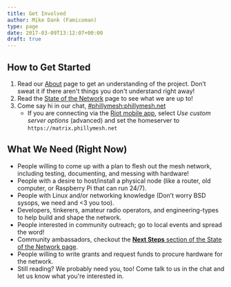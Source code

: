 ```yaml
---
title: Get Involved
author: Mike Dank (Famicoman)
type: page
date: 2017-03-09T13:12:07+00:00
draft: true
---
```

## How to Get Started

  1. Read our [About][1] page to get an understanding of the project. Don&#8217;t sweat it if there aren't things you don't understand right away!
  2. Read the [State of the Network][2] page to see what we are up to!
  3. Come say hi in our chat, [#phillymesh:phillymesh.net][3] 
      * If you are connecting via the [Riot mobile app][4], select _Use custom server options_ (advanced) and set the homeserver to `https://matrix.phillymesh.net`

## What We Need (Right Now)

  * People willing to come up with a plan to flesh out the mesh network, including testing, documenting, and messing with hardware!
  * People with a desire to host/install a physical node (like a router, old computer, or Raspberry Pi that can run 24/7).
  * People with Linux and/or networking knowledge (Don&#8217;t worry BSD sysops, we need and <3 you too).
  * Developers, tinkerers, amateur radio operators, and engineering-types to help build and shape the network.
  * People interested in community outreach; go to local events and spread the word!
  * Community ambassadors, checkout the [**Next Steps** section of the State of the Network page][5].
  * People willing to write grants and request funds to procure hardware for the network.
  * Still reading? We probably need you, too! Come talk to us in the chat and let us know what you're interested in.

 [1]: https://phillymesh.net/about/
 [2]: https://phillymesh.net/state-of-the-network/
 [3]: https://chat.phillymesh.net/#/room/#phillymesh:phillymesh.net
 [4]: https://riot.im/
 [5]: https://phillymesh.net/state-of-the-network/#nextsteps